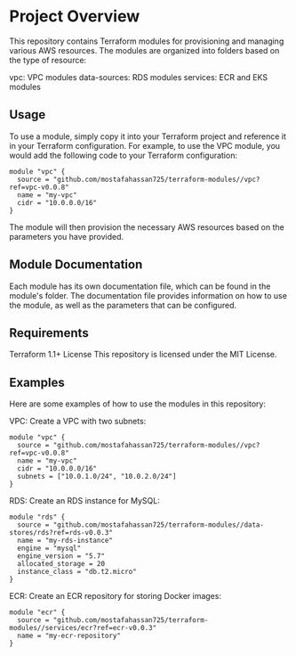 # Project Overview

This repository contains Terraform modules for provisioning and managing various AWS resources. The modules are organized into folders based on the type of resource:

vpc: VPC modules
data-sources: RDS modules
services: ECR and EKS modules
## Usage
To use a module, simply copy it into your Terraform project and reference it in your Terraform configuration. For example, to use the VPC module, you would add the following code to your Terraform configuration:

```
module "vpc" {
  source = "github.com/mostafahassan725/terraform-modules//vpc?ref=vpc-v0.0.8"
  name = "my-vpc"
  cidr = "10.0.0.0/16"
}
```
The module will then provision the necessary AWS resources based on the parameters you have provided.

## Module Documentation
Each module has its own documentation file, which can be found in the module's folder. The documentation file provides information on how to use the module, as well as the parameters that can be configured.

## Requirements
Terraform 1.1+
License
This repository is licensed under the MIT License.

## Examples
Here are some examples of how to use the modules in this repository:

VPC:
Create a VPC with two subnets:
```
module "vpc" {
  source = "github.com/mostafahassan725/terraform-modules//vpc?ref=vpc-v0.0.8"
  name = "my-vpc"
  cidr = "10.0.0.0/16"
  subnets = ["10.0.1.0/24", "10.0.2.0/24"]
}
```

RDS:
Create an RDS instance for MySQL:
```
module "rds" {
  source = "github.com/mostafahassan725/terraform-modules//data-stores/rds?ref=rds-v0.0.3"
  name = "my-rds-instance"
  engine = "mysql"
  engine_version = "5.7"
  allocated_storage = 20
  instance_class = "db.t2.micro"
}
```

ECR:
Create an ECR repository for storing Docker images:
```
module "ecr" {
  source = "github.com/mostafahassan725/terraform-modules//services/ecr?ref=ecr-v0.0.3"
  name = "my-ecr-repository"
}
```


